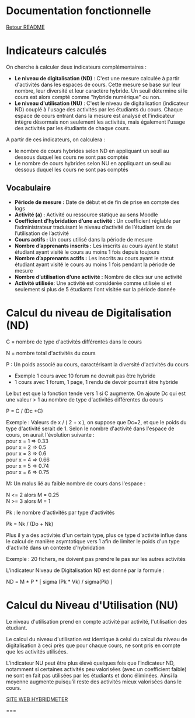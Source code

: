 # Documentation fonctionnelle

[Retour README](../README.md)

Indicateurs calculés
====================

  

On cherche à calculer deux indicateurs complémentaires :

*   **Le niveau de digitalisation (ND)** : C'est une mesure calculée à partir d'activités dans les espaces de cours. Cette mesure se base sur leur nombre, leur diversité et leur caractère hybride. Un seuil détermine si le cours est alors compté comme "hybride numérique" ou non.
*   **Le niveau d'utilisation (NU)** : C'est le niveau de digitalisation (indicateur ND) couplé à l'usage des activités par les étudiants du cours. Chaque espace de cours entrant dans la mesure est analysé et l'indicateur intègre désormais non seulement les activités, mais également l'usage des activités par les étudiants de chaque cours. 

  

A partir de ces indicateurs, on calculera :

*   le nombre de cours hybrides selon ND en appliquant un seuil au dessous duquel les cours ne sont pas comptés
*   Le nombre de cours hybrides selon NU en appliquant un seuil au dessous duquel les cours ne sont pas comptés

Vocabulaire
-----------

*   **Période de mesure :** Date de début et de fin de prise en compte des logs
*   **Activité (a) :** Activité ou ressource statique au sens Moodle
*   **Coefficient d’hybridation d’une activité :** Un coefficient réglable par l’administrateur traduisant le niveau d’activité de l’étudiant lors de l’utilisation de l’activité
*   **Cours actifs :** Un cours utilisé dans la période de mesure
*   **Nombre d’apprenants inscrits :** Les inscrits au cours ayant le statut étudiant ayant visité le cours au moins 1 fois depuis toujours
*   **Nombre d’apprenants actifs :** Les inscrits au cours ayant le statut étudiant ayant visité le cours au moins 1 fois pendant la période de mesure
*   **Nombre d’utilisation d’une activité :** Nombre de clics sur une activité
*   **Activité utilisée**: Une activité est considérée comme utilisée si et seulement si plus de 5 étudiants l'ont visitée sur la période donnée

  

Calcul du niveau de Digitalisation (ND)
=======================================

C = nombre de type d'activités différentes dans le cours

N = nombre total d'activités du cours

P : Un poids associé au cours, caractérisant la diversité d'activités du cours

*   Exemple 1 cours avec 10 forum ne devrait pas être hybride
*   1 cours avec 1 forum, 1 page, 1 rendu de devoir pourrait être hybride

Le but est que la fonction tende vers 1 si C augmente. On ajoute Dc qui est une valeur > 1 au nombre de type d'activités différentes du cours

P = C / (Dc +C)

  

Exemple : Valeurs de x / ( 2 + x ), on suppose que Dc=2, et que le poids du type d'activité serait de 1. Selon le nombre d'activité dans l'espace de cours, on aurait l'évolution suivante :  
pour x = 1 => 0.33  
pour x = 2 => 0.5  
pour x = 3 => 0.6  
pour x = 4 => 0.66  
pour x = 5 => 0.74  
pour x = 6 => 0.75

  

M: Un malus lié au faible nombre de cours dans l'espace :

N <= 2 alors M = 0.25  
N >= 3 alors M = 1

  

Pk : le nombre d'activités par type d'activités

Pk = Nk / (Do + Nk)

  

Plus il y a des activités d'un certain type, plus ce type d'activité influe dans le calcul de manière asymtotique vers 1 afin de limiter le poids d'un type d'activité dans un contexte d'hybridation

Exemple : 20 fichers, ne doivent pas prendre le pas sur les autres activités

  

L'indicateur Niveau de Digitalisation ND est donné par la formule :

ND = M \* P \* \[ sigma (Pk \* Vk) / sigma(Pk) \]

  

Calcul du Niveau d'Utilisation (NU)
===================================

  

Le niveau d'utilisation prend en compte activité par activité, l'utilisation des étudiant.

  

Le calcul du niveau d'utilisation est identique à celui du calcul du niveau de digitalisation à ceci près que pour chaque cours, ne sont pris en compte que les activités utilisées.

  

L'indicateur NU peut être plus élevé quelques fois que l’indicateur ND, notamment si certaines activités peu valorisées (avec un coefficient faible) ne sont en fait pas utilisées par les étudiants et donc éliminées. Ainsi la moyenne augmente puisqu’il reste des activités mieux valorisées dans le cours.

  

[SITE WEB HYBRIDMETER](https://online.isae-supaero.fr/hybridmeter)

  

===